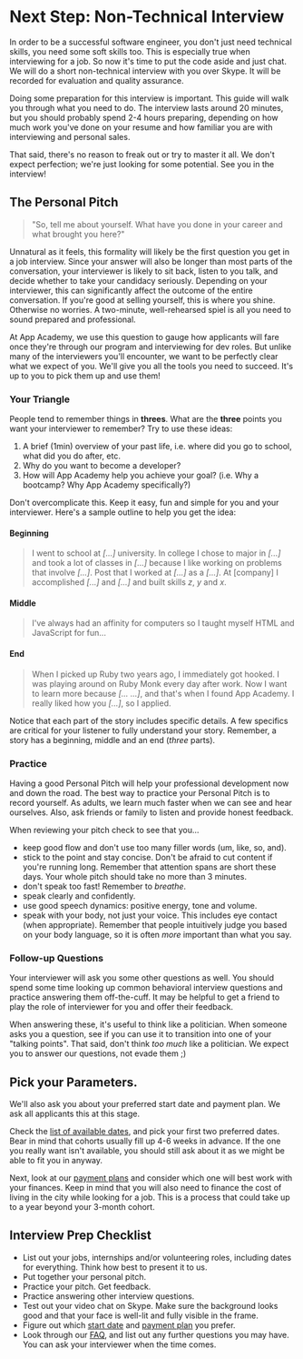 # Next Step: Non-Technical Interview

In order to be a successful software engineer, you don't just need technical skills, you need some soft skills too. This is especially true when interviewing for a job. So now it's time to put the code aside and just chat. We will do a short non-technical interview with you over Skype. It will be recorded for evaluation and quality assurance.

Doing some preparation for this interview is important. This guide will walk you through what you need to do. The interview lasts around 20 minutes, but you should probably spend 2-4 hours preparing, depending on how much work you've done on your resume and how familiar you are with interviewing and personal sales.

That said, there's no reason to freak out or try to master it all. We don't expect perfection; we're just looking for some potential. See you in the interview!

## The Personal Pitch

> "So, tell me about yourself. What have you done in your career and what brought you here?"

Unnatural as it feels, this formality will likely be the first question you get in a job interview. Since your answer will also be longer than most parts of the conversation, your interviewer is likely to sit back, listen to you talk, and decide whether to take your candidacy seriously. Depending on your interviewer, this can significantly affect the outcome of the entire conversation.
If you're good at selling yourself, this is where you shine. Otherwise no worries. A two-minute, well-rehearsed spiel is all you need to sound prepared and professional.

At App Academy, we use this question to gauge how applicants will fare once they're through our program and interviewing for dev roles. But unlike many of the interviewers you'll encounter, we want to be perfectly clear what we expect of you. We'll give you all the tools you need to succeed. It's up to you to pick them up and use them!

### Your Triangle

People tend to remember things in **threes**. What are the **three** points you want your interviewer to remember? Try to use these ideas:

1. A brief (1min) overview of your past life, i.e. where did you go to school, what did you do after, etc.
2. Why do you want to become a developer?
3. How will App Academy help you achieve your goal? (i.e. Why a bootcamp? Why App Academy specifically?)

Don't overcomplicate this. Keep it easy, fun and simple for you and your interviewer. Here's a sample outline to help you get the idea:

#### Beginning

> I went to school at _[...]_ university. In college I chose to major in _[...]_ and took a lot of classes in _[...]_ because I like working on problems that involve _[...]_. Post that I worked at _[...]_ as a _[...]_. At [company] I accomplished _[...]_ and _[...]_ and built skills _z_, _y_ and _x_.

#### Middle

> I've always had an affinity for computers so I taught myself HTML and JavaScript for fun...

#### End

> When I picked up Ruby two years ago, I immediately got hooked. I was playing around on Ruby Monk every day after work. Now I want to learn more because _[... ...]_, and that's when I found App Academy. I really liked how you _[...]_, so I applied.

Notice that each part of the story includes specific details. A few specifics are critical for your listener to fully understand your story. Remember, a story has a beginning, middle and an end (_three_ parts).

### Practice

Having a good Personal Pitch will help your professional development now and down the road. The best way to practice your Personal Pitch is to record yourself. As adults, we learn much faster when we can see and hear ourselves. Also, ask friends or family to listen and provide honest feedback.

When reviewing your pitch check to see that you...

* keep good flow and don't use too many filler words (um, like, so, and).
* stick to the point and stay concise. Don't be afraid to cut content if you're running long. Remember that attention spans are short these days. Your whole pitch should take no more than 3 minutes.
* don't speak too fast! Remember to _breathe_.
* speak clearly and confidently.
* use good speech dynamics: positive energy, tone and volume.
* speak with your body, not just your voice. This includes eye contact (when appropriate). Remember that people intuitively judge you based on your body language, so it is often _more_ important than what you say.

### Follow-up Questions

Your interviewer will ask you some other questions as well. You should spend some time looking up common behavioral interview questions and practice answering them off-the-cuff. It may be helpful to get a friend to play the role of interviewer for you and offer their feedback.

When answering these, it's useful to think like a politician. When someone asks you a question, see if you can use it to transition into one of your "talking points". That said, don't think _too much_ like a politician. We expect you to answer our questions, not evade them ;)

## Pick your Parameters.

We'll also ask you about your preferred start date and payment plan. We ask all applicants this at this stage.

Check the [list of available dates][course-dates], and pick your first two preferred dates. Bear in mind that cohorts usually fill up 4-6 weeks in advance. If the one you really want isn't available, you should still ask about it as we might be able to fit you in anyway.

Next, look at our [payment plans][payment-plans] and consider which one will best work with your finances. Keep in mind that you will also need to finance the cost of living in the city while looking for a job. This is a process that could take up to a year beyond your 3-month cohort.

## Interview Prep Checklist

- List out your jobs, internships and/or volunteering roles, including dates for everything. Think how best to present it to us.
- Put together your personal pitch.
- Practice your pitch. Get feedback.
- Practice answering other interview questions.
- Test out your video chat on Skype. Make sure the background looks good and that your face is well-lit and fully visible in the frame.
- Figure out which [start date][course-dates] and [payment plan][payment-plans] you prefer.
- Look through our [FAQ][faq], and list out any further questions you may have. You can ask your interviewer when the time comes.

[faq]: https://appacademy.zendesk.com/hc/en-us/categories/202737947-Full-Time-Immersive
[course-dates]: https://www.appacademy.io/immersive/dates
[payment-plans]: https://s3-us-west-1.amazonaws.com/appacademy.io/Tuition+Plans.pdf
